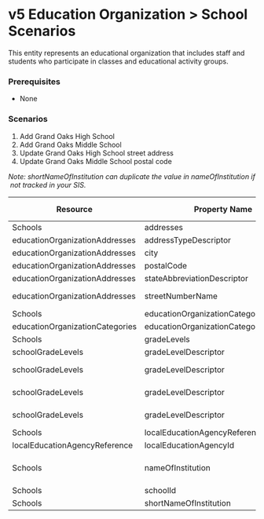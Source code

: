# v5 Education Organization > School Scenarios

This entity represents an educational organization that includes staff and
students who participate in classes and educational activity groups.

### Prerequisites

- None

### Scenarios

1. Add Grand Oaks High School
2. Add Grand Oaks Middle School
3. Update Grand Oaks High School street address
4. Update Grand Oaks Middle School postal code

_Note: shortNameOfInstitution can duplicate the value in nameOfInstitution if
 not tracked in your SIS._

| Resource                        | Property Name                           | Is Collection | Data Type                       | Required / Optional | Scenario 1 <br/>POST   | Scenario 2 <br/>POST     | Scenario 3 <br/>PUT    | Scenario 4 <br/>PUT      |
| ------------------------------- | --------------------------------------- | ------------- | ------------------------------- | ------------------- | ---------------------- | ------------------------ | ---------------------- | ------------------------ |
| Schools                         | addresses                               | TRUE          | educationOrganizationAddress[]  | REQUIRED            |                        |                          |                        |                          |
| educationOrganizationAddresses  | addressTypeDescriptor                   | FALSE         | string                          | REQUIRED            | Physical               | Physical                 | Physical               | Physical                 |
| educationOrganizationAddresses  | city                                    | FALSE         | string                          | REQUIRED            | Grand Oaks             | Grand Oaks               | Grand Oaks             | Grand Oaks               |
| educationOrganizationAddresses  | postalCode                              | FALSE         | string                          | REQUIRED            | 73334                  | 73334                    | 73334                  | 73335                    |
| educationOrganizationAddresses  | stateAbbreviationDescriptor             | FALSE         | string                          | REQUIRED            | TX                     | TX                       | TX                     | TX                       |
| educationOrganizationAddresses  | streetNumberName                        | FALSE         | string                          | REQUIRED            | 456 Oaks Street        | 9993 West Blvd.          | 456 Cedar Street       | 9993 West Blvd.          |
| Schools                         | educationOrganizationCategories         | TRUE          | educationOrganizationCategory[] | REQUIRED            |                        |                          |                        |                          |
| educationOrganizationCategories | educationOrganizationCategoryDescriptor | FALSE         | string                          | REQUIRED            | School                 | School                   | School                 | School                   |
| Schools                         | gradeLevels                             | TRUE          | schoolGradeLevel[]              | REQUIRED            |                        |                          |                        |                          |
| schoolGradeLevels               | gradeLevelDescriptor                    | FALSE         | string                          | REQUIRED            | Ninth grade            | Sixth grade              | Ninth grade            | Sixth grade              |
| schoolGradeLevels               | gradeLevelDescriptor                    | FALSE         | string                          | REQUIRED            | Tenth grade            | Seventh grade            | Tenth grade            | Seventh grade            |
| schoolGradeLevels               | gradeLevelDescriptor                    | FALSE         | string                          | REQUIRED            | Eleventh grade         | Eighth grade             | Eleventh grade         | Eighth grade             |
| schoolGradeLevels               | gradeLevelDescriptor                    | FALSE         | string                          | REQUIRED            | Twelfth grade          |                          | Twelfth grade          |                          |
| Schools                         | localEducationAgencyReference           | FALSE         | localEducationAgencyReference   | REQUIRED            |                        |                          |                        |                          |
| localEducationAgencyReference   | localEducationAgencyId                  | FALSE         | int                             | REQUIRED            | 255901                 | 255901                   | 255901                 | 255901                   |
| Schools                         | nameOfInstitution                       | FALSE         | string                          | REQUIRED            | Grand Oaks High School | Grand Oaks Middle School | Grand Oaks High School | Grand Oaks Middle School |
| Schools                         | schoolId                                | FALSE         | int                             | REQUIRED            | 255901333              | 255901444                | 255901333              | 255901444                |
| Schools                         | shortNameOfInstitution                  | FALSE         | string                          | CONDITIONAL         | GOHS                   | GOMS                     | GOHS                   | GOMS                     |
